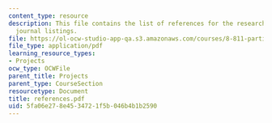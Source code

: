 ```yaml
---
content_type: resource
description: This file contains the list of references for the research paper and
  journal listings.
file: https://ol-ocw-studio-app-qa.s3.amazonaws.com/courses/8-811-particle-physics-ii-fall-2005/5fa06e278e4534721f5b046b4b1b2590_references.pdf
file_type: application/pdf
learning_resource_types:
- Projects
ocw_type: OCWFile
parent_title: Projects
parent_type: CourseSection
resourcetype: Document
title: references.pdf
uid: 5fa06e27-8e45-3472-1f5b-046b4b1b2590
---
```

